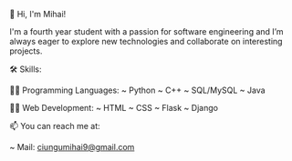👋 Hi, I'm Mihai!

I'm a fourth year student with a passion for software engineering and I’m always eager to explore new technologies and collaborate on interesting projects.

🛠️ Skills:

  👩‍💻 Programming Languages:
    ~ Python
    ~ C++
    ~ SQL/MySQL
    ~ Java
    
  👩‍💻 Web Development:
    ~ HTML
    ~ CSS
    ~ Flask
    ~ Django

📫 You can reach me at:

  ~ Mail: ciungumihai9@gmail.com


